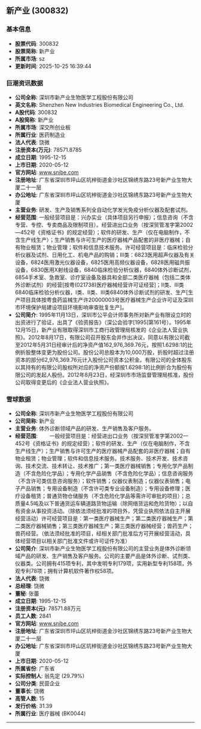 ## 新产业 (300832)

### 基本信息

- **股票代码**: 300832
- **股票简称**: 新产业
- **所属市场**: sz
- **更新时间**: 2025-10-25 16:39:44

### 巨潮资讯数据

- **公司全称**: 深圳市新产业生物医学工程股份有限公司
- **英文名称**: Shenzhen New Industries Biomedical Engineering Co., Ltd.
- **A股代码**: 300832
- **A股简称**: 新产业
- **所属市场**: 深交所创业板
- **所属行业**: 医药制造业
- **法人代表**: 饶微
- **注册资本(万元)**: 78571.8785
- **成立日期**: 1995-12-15
- **上市日期**: 2020-05-12
- **官方网站**: www.snibe.com
- **注册地址**: 广东省深圳市坪山区坑梓街道金沙社区锦绣东路23号新产业生物大厦二十一层
- **办公地址**: 广东省深圳市坪山区坑梓街道金沙社区锦绣东路23号新产业生物大厦
- **主营业务**: 研发、生产及销售系列全自动化学发光免疫分析仪器及配套试剂。
- **经营范围**: 一般经营项目是：兴办实业（具体项目另行申报）；信息咨询（不含专营、专控、专卖商品及限制项目）。经营进出口业务（按深贸管准字第2002—452号《资格证书》的规定经营）；软件的研发、生产（仅在电脑制作，不含生产线生产）；生产销售与许可生产的医疗器械产品配套的非医疗器械；自有物业租赁；物业管理；软件和信息技术服务。许可经营项目是：临床检验分析仪器及试剂、日用化工、机电产品的购销；III类：6823医用超声仪器及有关设备，6824医用激光仪器设备，6825医用高频仪器设备，6828医用磁共振设备，6830医用X射线设备，6840临床检验分析仪器，6840体外诊断试剂，6854手术室、急救室、诊疗室设备及器具和全部二类医疗器械（包括二类体外诊断试剂）的经营[按粤(021738)医疗器械经营许可证经营]；II类、III类6840临床检验分析仪器，I类、II类、III类6840体外诊断试剂的研发、生产[生产项目具体按粤食药监械生产许20000003号医疗器械生产企业许可证及深圳市环境保护局建设项目环境影响审查批复生产]。
- **公司简介**: 1995年11月13日，深圳市公平会计师事务所对新产业有限设立时的出资进行了验证，出具了《验资报告》（深公会验字[1995]第161号）。1995年12月15日，新产业有限取得深圳市工商行政管理局核发的《企业法人营业执照》。2012年8月17日，有限公司召开股东会并作出决议，同意以有限公司截至2012年5月31日经审计后的净资产值162,976,369.76元，按照1.6298:1的比例折股整体变更为股份公司。股份公司总股本为10,000万股，折股时超过注册资本的部分62,976,369.76元计入股份公司资本公积金。有限公司的全体股东以其持有的有限公司股权所对应的净资产份额按1.6298:1的比例折合为股份有限公司的发起人股份。2012年8月23日，经深圳市市场监督管理局核准，股份公司取得变更后的《企业法人营业执照》。

### 雪球数据

- **公司全称**: 深圳市新产业生物医学工程股份有限公司
- **公司简称**: 新产业
- **主营业务**: 体外诊断领域产品的研发、生产销售及客户服务。
- **经营范围**: 　　一般经营项目是：经营进出口业务（按深贸管准字第2002—452号《资格证书》的规定经营）；软件的研发、生产（仅在电脑制作，不含生产线生产）；生产销售与许可生产的医疗器械产品配套的非医疗器械；自有物业租赁；物业管理；软件和信息技术服务。技术服务、技术开发、技术咨询、技术交流、技术转让、技术推广；第一类医疗器械销售；专用化学产品制造（不含危险化学品）；专用化学产品销售（不含危险化学品）；信息咨询服务（不含许可类信息咨询服务）；软件销售；仪器仪表制造；仪器仪表销售；电子产品销售；专用设备制造（不含许可类专业设备制造）；专用设备修理；医疗设备租赁；普通货物仓储服务（不含危险化学品等需许可审批的项目）；总质量4.5吨及以下普通货运车辆道路货物运输（除网络货运和危险货物）；以自有资金从事投资活动。（除依法须经批准的项目外，凭营业执照依法自主开展经营活动）许可经营项目是：第一类医疗器械生产；第二类医疗器械生产；第二类医疗器械销售；第三类医疗器械生产；第三类医疗器械经营；兽药生产；兽药经营。（依法须经批准的项目，经相关部门批准后方可开展经营活动，具体经营项目以相关部门批准文件或许可证件为准）
- **公司简介**: 深圳市新产业生物医学工程股份有限公司的主营业务是体外诊断领域产品的研发、生产销售及客户服务。公司的主要产品是体外诊断、试剂类、仪器类。公司拥有415项专利，其中发明专利179项，实用新型专利158项，外观专利78项；拥有计算机软件著作权58项。
- **法人代表**: 饶微
- **总经理**: 饶微
- **董秘**: 张蕾
- **成立日期**: 1995-12-15
- **注册资本(元)**: 78571.88万元
- **员工人数**: 2841
- **官方网站**: www.snibe.com
- **注册地址**: 广东省深圳市坪山区坑梓街道金沙社区锦绣东路23号新产业生物大厦二十一层
- **办公地址**: 广东省深圳市坪山区坑梓街道金沙社区锦绣东路23号新产业生物大厦
- **上市日期**: 2020-05-12
- **所属省份**: 广东省
- **实际控制人**: 翁先定 (29.79%)
- **公司分类**: 民营企业
- **董事长**: 饶微
- **高管人数**: 15
- **发行价格**: 31.39
- **所属行业**: 医疗器械 (BK0044)

---